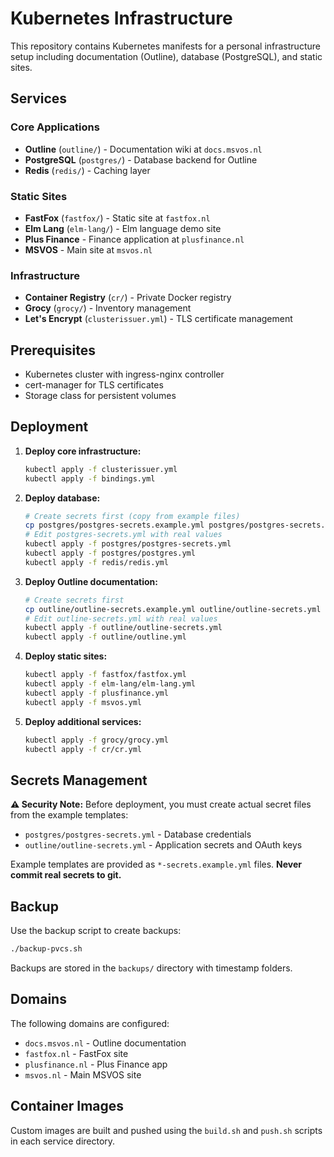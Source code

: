 # Kubernetes Infrastructure

This repository contains Kubernetes manifests for a personal infrastructure setup including documentation (Outline), database (PostgreSQL), and static sites.

## Services

### Core Applications
- **Outline** (`outline/`) - Documentation wiki at `docs.msvos.nl`
- **PostgreSQL** (`postgres/`) - Database backend for Outline
- **Redis** (`redis/`) - Caching layer

### Static Sites
- **FastFox** (`fastfox/`) - Static site at `fastfox.nl`
- **Elm Lang** (`elm-lang/`) - Elm language demo site
- **Plus Finance** - Finance application at `plusfinance.nl`
- **MSVOS** - Main site at `msvos.nl`

### Infrastructure
- **Container Registry** (`cr/`) - Private Docker registry
- **Grocy** (`grocy/`) - Inventory management
- **Let's Encrypt** (`clusterissuer.yml`) - TLS certificate management

## Prerequisites
- Kubernetes cluster with ingress-nginx controller
- cert-manager for TLS certificates
- Storage class for persistent volumes

## Deployment

1. **Deploy core infrastructure:**
   ```bash
   kubectl apply -f clusterissuer.yml
   kubectl apply -f bindings.yml
   ```

2. **Deploy database:**
   ```bash
   # Create secrets first (copy from example files)
   cp postgres/postgres-secrets.example.yml postgres/postgres-secrets.yml
   # Edit postgres-secrets.yml with real values
   kubectl apply -f postgres/postgres-secrets.yml
   kubectl apply -f postgres/postgres.yml
   kubectl apply -f redis/redis.yml
   ```

3. **Deploy Outline documentation:**
   ```bash
   # Create secrets first
   cp outline/outline-secrets.example.yml outline/outline-secrets.yml
   # Edit outline-secrets.yml with real values
   kubectl apply -f outline/outline-secrets.yml
   kubectl apply -f outline/outline.yml
   ```

4. **Deploy static sites:**
   ```bash
   kubectl apply -f fastfox/fastfox.yml
   kubectl apply -f elm-lang/elm-lang.yml
   kubectl apply -f plusfinance.yml
   kubectl apply -f msvos.yml
   ```

5. **Deploy additional services:**
   ```bash
   kubectl apply -f grocy/grocy.yml
   kubectl apply -f cr/cr.yml
   ```

## Secrets Management

**⚠️ Security Note:** Before deployment, you must create actual secret files from the example templates:

- `postgres/postgres-secrets.yml` - Database credentials
- `outline/outline-secrets.yml` - Application secrets and OAuth keys

Example templates are provided as `*-secrets.example.yml` files. **Never commit real secrets to git.**

## Backup

Use the backup script to create backups:
```bash
./backup-pvcs.sh
```

Backups are stored in the `backups/` directory with timestamp folders.

## Domains

The following domains are configured:
- `docs.msvos.nl` - Outline documentation
- `fastfox.nl` - FastFox site
- `plusfinance.nl` - Plus Finance app
- `msvos.nl` - Main MSVOS site

## Container Images

Custom images are built and pushed using the `build.sh` and `push.sh` scripts in each service directory.
